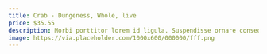 ```yaml
---
title: Crab - Dungeness, Whole, live
price: $35.55
description: Morbi porttitor lorem id ligula. Suspendisse ornare consequat lectus. In est risus, auctor sed, tristique in, tempus sit amet, sem.
image: https://via.placeholder.com/1000x600/000000/fff.png
---
```

